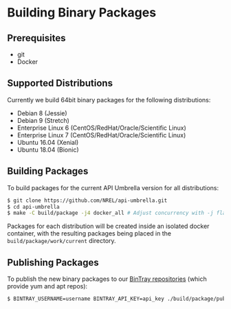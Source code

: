 # Building Binary Packages

## Prerequisites

- git
- Docker

## Supported Distributions

Currently we build 64bit binary packages for the following distributions:

- Debian 8 (Jessie)
- Debian 9 (Stretch)
- Enterprise Linux 6 (CentOS/RedHat/Oracle/Scientific Linux)
- Enterprise Linux 7 (CentOS/RedHat/Oracle/Scientific Linux)
- Ubuntu 16.04 (Xenial)
- Ubuntu 18.04 (Bionic)

## Building Packages 

To build packages for the current API Umbrella version for all distributions:

```sh
$ git clone https://github.com/NREL/api-umbrella.git
$ cd api-umbrella
$ make -C build/package -j4 docker_all # Adjust concurrency with -j flag as desired
```

Packages for each distribution will be created inside an isolated docker container, with the resulting packages being placed in the `build/package/work/current` directory.

## Publishing Packages

To publish the new binary packages to our [BinTray repositories](https://bintray.com/nrel) (which provide yum and apt repos):

```sh
$ BINTRAY_USERNAME=username BINTRAY_API_KEY=api_key ./build/package/publish
```
